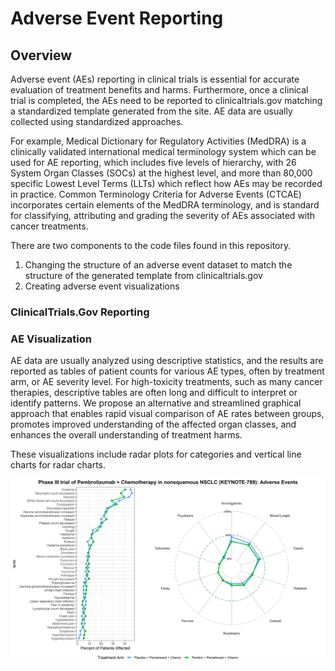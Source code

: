 # Adverse Event Reporting 

## Overview

Adverse event (AEs) reporting in clinical trials is essential for accurate evaluation of treatment benefits and harms. Furthermore, once a clinical trial is completed, the AEs need to be reported to clinicaltrials.gov matching a standardized template generated from the site. AE data are usually collected using standardized approaches. 

For example, Medical Dictionary for Regulatory Activities (MedDRA) is a clinically validated international medical terminology system which can be used for AE reporting, which includes five levels of hierarchy, with 26 System Organ Classes (SOCs) at the highest level, and more than 80,000 specific Lowest Level Terms (LLTs) which reflect how AEs may be recorded in practice.  Common Terminology Criteria for Adverse Events (CTCAE) incorporates certain elements of the MedDRA terminology, and is standard for classifying, attributing and grading the severity of AEs associated with cancer treatments. 

There are two components to the code files found in this repository. 
1. Changing the structure of an adverse event dataset to match the structure of the generated template from clinicaltrials.gov
2. Creating adverse event visualizations

### ClinicalTrials.Gov Reporting



### AE Visualization
AE data are usually analyzed using descriptive statistics, and the results are reported as tables of patient counts for various AE types, often by treatment arm, or AE severity level. For high-toxicity treatments, such as many cancer therapies, descriptive tables are often long and difficult to interpret or identify patterns. We propose an alternative and streamlined graphical approach that enables rapid visual comparison of AE rates between groups, promotes improved understanding of the affected organ classes, and enhances the overall understanding of treatment harms. 

These visualizations include radar plots for categories and vertical line charts for radar charts.

![Example Visualization](figures/radar_vertical_example.png)
